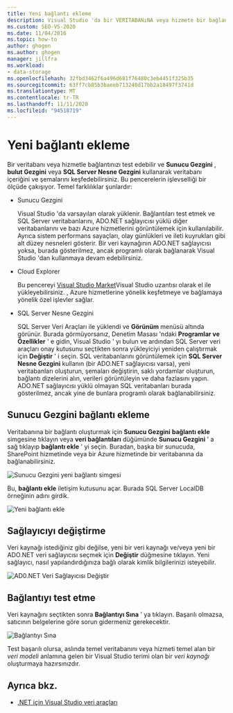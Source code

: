 ```yaml
---
title: Yeni bağlantı ekleme
description: Visual Studio 'da bir VERITABANıNA veya hizmete bir bağlantı ekleyin ve Sunucu Gezgini, bulut Gezgini veya SQL Server Nesne Gezgini kullanarak DB içeriğini ve şemalarını keşfedebilirsiniz.
ms.custom: SEO-VS-2020
ms.date: 11/04/2016
ms.topic: how-to
author: ghogen
ms.author: ghogen
manager: jillfra
ms.workload:
- data-storage
ms.openlocfilehash: 32fbd3462f6a496d681f76480c3eb4451f325b35
ms.sourcegitcommit: 63ff7cb85b3baeeb713240d17bb2a18497f3741d
ms.translationtype: MT
ms.contentlocale: tr-TR
ms.lasthandoff: 11/11/2020
ms.locfileid: "94518719"
---
```

# <a name="add-new-connections"></a>Yeni bağlantı ekleme

Bir veritabanı veya hizmetle bağlantınızı test edebilir ve **Sunucu Gezgini** , **bulut Gezgini** veya **SQL Server Nesne Gezgini** kullanarak veritabanı içeriğini ve şemalarını keşfedebilirsiniz. Bu pencerelerin işlevselliği bir ölçüde çakışıyor. Temel farklılıklar şunlardır:

- Sunucu Gezgini

   Visual Studio 'da varsayılan olarak yüklenir. Bağlantıları test etmek ve SQL Server veritabanlarını, ADO.NET sağlayıcısı yüklü diğer veritabanlarını ve bazı Azure hizmetlerini görüntülemek için kullanılabilir. Ayrıca sistem performans sayaçları, olay günlükleri ve ileti kuyrukları gibi alt düzey nesneleri gösterir. Bir veri kaynağının ADO.NET sağlayıcısı yoksa, burada gösterilmez, ancak programlı olarak bağlanarak Visual Studio 'dan kullanmaya devam edebilirsiniz.

- Cloud Explorer

   Bu pencereyi [Visual Studio Market](https://marketplace.visualstudio.com/items?itemName=ms-azuretools.CloudExplorerForVS)Visual Studio uzantısı olarak el ile yükleyebilirsiniz. , Azure hizmetlerine yönelik keşfetmeye ve bağlamaya yönelik özel işlevler sağlar.

- SQL Server Nesne Gezgini

   SQL Server Veri Araçları ile yüklendi ve **Görünüm** menüsü altında görünür. Burada görmüyorsanız, Denetim Masası 'ndaki **Programlar ve Özellikler** ' e gidin, Visual Studio ' yı bulun ve ardından SQL Server veri araçları onay kutusunu seçtikten sonra yükleyiciyi yeniden çalıştırmak için **Değiştir** ' i seçin. SQL veritabanlarını görüntülemek için **SQL Server Nesne Gezgini** kullanın (bir ADO.NET sağlayıcısı varsa), yeni veritabanları oluşturun, şemaları değiştirin, saklı yordamlar oluşturun, bağlantı dizelerini alın, verileri görüntüleyin ve daha fazlasını yapın. ADO.NET sağlayıcısı yüklü olmayan SQL veritabanları burada gösterilmez, ancak yine de bunlara programlı olarak bağlanabilirsiniz.

## <a name="add-a-connection-in-server-explorer"></a>Sunucu Gezgini bağlantı ekleme

Veritabanına bir bağlantı oluşturmak için **Sunucu Gezgini** **bağlantı ekle** simgesine tıklayın veya **veri bağlantıları** düğümünde **Sunucu Gezgini** ' a sağ tıklayıp **bağlantı ekle** ' yi seçin. Buradan, başka bir sunucuda, SharePoint hizmetinde veya bir Azure hizmetinde bir veritabanına da bağlanabilirsiniz.

![Sunucu Gezgini yeni bağlantı simgesi](../data-tools/media/raddata-server-explorer-new-connection-icon.png)

Bu, **bağlantı ekle** iletişim kutusunu açar. Burada SQL Server LocalDB örneğinin adını girdik.

![Yeni bağlantı ekle](../data-tools/media/raddata-add-new-connection-dialog.png)

## <a name="change-the-provider"></a>Sağlayıcıyı değiştirme

Veri kaynağı istediğiniz gibi değilse, yeni bir veri kaynağı ve/veya yeni bir ADO.NET veri sağlayıcısı seçmek için **Değiştir** düğmesine tıklayın. Yeni sağlayıcı, nasıl yapılandırdığınıza bağlı olarak kimlik bilgilerinizi isteyebilir.

![AD0.NET Veri Sağlayıcısı Değiştir](../data-tools/media/raddata-change-ad0.net-data-provider.png)

## <a name="test-the-connection"></a>Bağlantıyı test etme

Veri kaynağını seçtikten sonra **Bağlantıyı Sına** ' ya tıklayın. Başarılı olmazsa, satıcının belgelerine göre sorun gidermeniz gerekecektir.

![Bağlantıyı Sına](../data-tools/media/raddata-test-connection.png)

Test başarılı olursa, aslında temel veritabanını veya hizmeti temel alan bir *veri modeli* anlamına gelen bir Visual Studio terimi olan bir *veri kaynağı* oluşturmaya hazırsınızdır.

## <a name="see-also"></a>Ayrıca bkz.

- [.NET için Visual Studio veri araçları](../data-tools/visual-studio-data-tools-for-dotnet.md)
